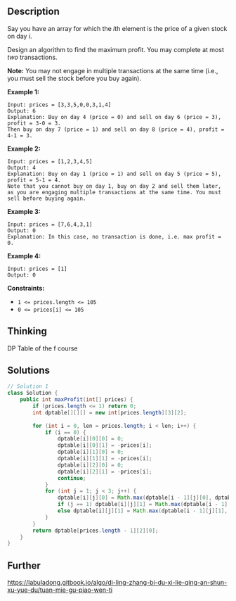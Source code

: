 ## Description

Say you have an array for which the *i*th element is the price of a given stock on day *i*.

Design an algorithm to find the maximum profit. You may complete at most *two* transactions.

**Note:** You may not engage in multiple transactions at the same time (i.e., you must sell the stock before you buy again).

 

**Example 1:**

```
Input: prices = [3,3,5,0,0,3,1,4]
Output: 6
Explanation: Buy on day 4 (price = 0) and sell on day 6 (price = 3), profit = 3-0 = 3.
Then buy on day 7 (price = 1) and sell on day 8 (price = 4), profit = 4-1 = 3.
```

**Example 2:**

```
Input: prices = [1,2,3,4,5]
Output: 4
Explanation: Buy on day 1 (price = 1) and sell on day 5 (price = 5), profit = 5-1 = 4.
Note that you cannot buy on day 1, buy on day 2 and sell them later, as you are engaging multiple transactions at the same time. You must sell before buying again.
```

**Example 3:**

```
Input: prices = [7,6,4,3,1]
Output: 0
Explanation: In this case, no transaction is done, i.e. max profit = 0.
```

**Example 4:**

```
Input: prices = [1]
Output: 0
```

 

**Constraints:**

- `1 <= prices.length <= 105`
- `0 <= prices[i] <= 105`

## Thinking

DP Table of the f course

## Solutions

~~~java
// Solution 1
class Solution {
    public int maxProfit(int[] prices) {
        if (prices.length <= 1) return 0;
        int dptable[][][] = new int[prices.length][3][2];
        
        for (int i = 0, len = prices.length; i < len; i++) {
            if (i == 0) {
                dptable[i][0][0] = 0;
                dptable[i][0][1] = -prices[i];
                dptable[i][1][0] = 0;
                dptable[i][1][1] = -prices[i];
                dptable[i][2][0] = 0;
                dptable[i][2][1] = -prices[i];
                continue;
            }
            for (int j = 1; j < 3; j++) {
                dptable[i][j][0] = Math.max(dptable[i - 1][j][0], dptable[i - 1][j][1] + prices[i]);
                if (j == 1) dptable[i][j][1] = Math.max(dptable[i - 1][j][1], -prices[i]);
                else dptable[i][j][1] = Math.max(dptable[i - 1][j][1], dptable[i - 1][j - 1][0] - prices[i]);
            }
        }
        return dptable[prices.length - 1][2][0];
    }
}
~~~



## Further

https://labuladong.gitbook.io/algo/di-ling-zhang-bi-du-xi-lie-qing-an-shun-xu-yue-du/tuan-mie-gu-piao-wen-ti
